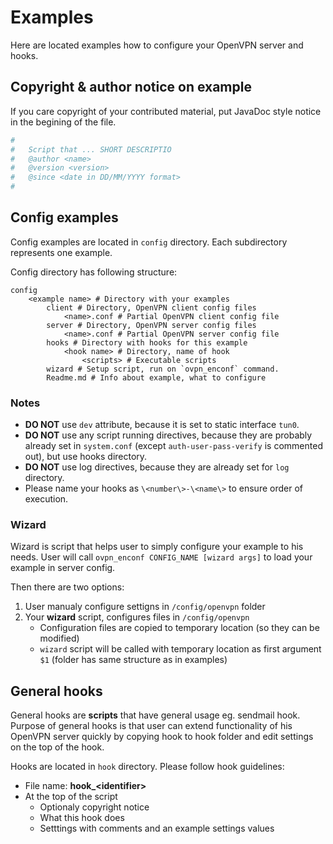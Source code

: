 # Examples

Here are located examples how to configure your OpenVPN server and hooks.

## Copyright & author notice on example

If you care copyright of your contributed material, put JavaDoc style notice in the begining of the file.

``` bash
#
#   Script that ... SHORT DESCRIPTIO
#   @author <name>
#   @version <version>
#   @since <date in DD/MM/YYYY format>
#
```

## Config examples

Config examples are located in `config` directory. Each subdirectory represents one example.  

Config directory has following structure:  

```
config
    <example name> # Directory with your examples
        client # Directory, OpenVPN client config files
            <name>.conf # Partial OpenVPN client config file
        server # Directory, OpenVPN server config files
            <name>.conf # Partial OpenVPN server config file
        hooks # Directory with hooks for this example
            <hook name> # Directory, name of hook
                <scripts> # Executable scripts
        wizard # Setup script, run on `ovpn_enconf` command.
        Readme.md # Info about example, what to configure
```

### Notes

- **DO NOT** use `dev` attribute, because it is set to static interface `tun0`.
- **DO NOT** use any script running directives, because they are probably already set in `system.conf` (except `auth-user-pass-verify` is commented out), but use hooks directory.
- **DO NOT** use log directives, because they are already set for `log` directory.
- Please name your hooks as `\<number\>-\<name\>` to ensure order of execution.

### Wizard

Wizard is script that helps user to simply configure your example to his needs.
User will call `ovpn_enconf CONFIG_NAME [wizard args]` to load your example in server config.  

Then there are two options:

1. User manualy configure settigns in `/config/openvpn` folder
2. Your **wizard** script, configures files in `/config/openvpn`
    - Configuration files are copied to temporary location (so they can be modified)
    - `wizard` script will be called with temporary location as first argument `$1` (folder has same structure as in examples)

## General hooks

General hooks are **scripts** that have general usage eg. sendmail hook. Purpose of general hooks is that user can extend
functionality of his OpenVPN server quickly by copying hook to hook folder and edit settings on the top of the hook.

Hooks are located in `hook` directory. Please follow hook guidelines:

- File name: **hook_\<identifier\>**  
- At the top of the script
    - Optionaly copyright notice
    - What this hook does
    - Setttings with comments and an example settings values